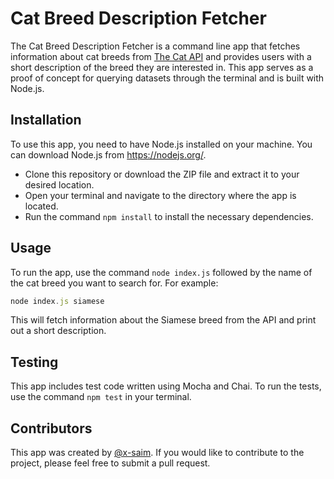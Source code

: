 # Cat Breed Description Fetcher
The Cat Breed Description Fetcher is a command line app that fetches information about cat breeds from [The Cat API](https://thecatapi.com/) and provides users with a short description of the breed they are interested in. This app serves as a proof of concept for querying datasets through the terminal and is built with Node.js.

## Installation
To use this app, you need to have Node.js installed on your machine. You can download Node.js from https://nodejs.org/.

- Clone this repository or download the ZIP file and extract it to your desired location.
- Open your terminal and navigate to the directory where the app is located.
- Run the command `npm install` to install the necessary dependencies.

## Usage
To run the app, use the command `node index.js` followed by the name of the cat breed you want to search for. For example:

```js
node index.js siamese
```
This will fetch information about the Siamese breed from the API and print out a short description.

## Testing
This app includes test code written using Mocha and Chai. To run the tests, use the command `npm test` in your terminal.

## Contributors
This app was created by [@x-saim](https://github.com/x-saim). If you would like to contribute to the project, please feel free to submit a pull request.